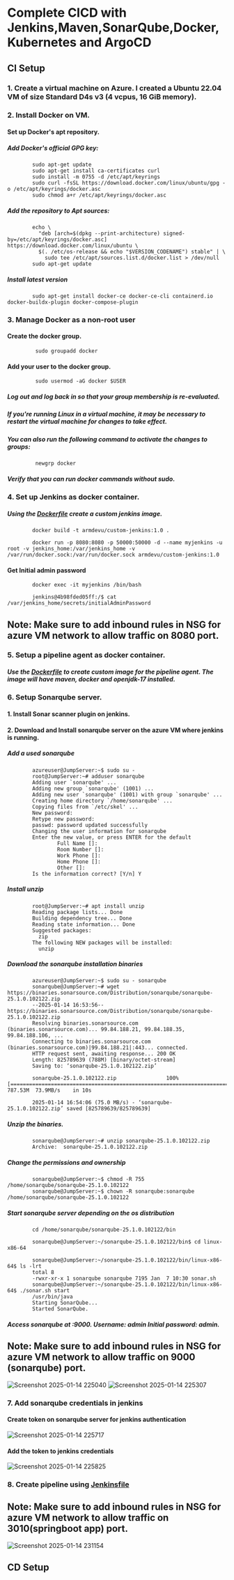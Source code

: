 # Complete CICD with Jenkins,Maven,SonarQube,Docker,Kubernetes and ArgoCD

## __CI Setup__

### 1. Create a virtual machine on Azure. I created a Ubuntu 22.04 VM of size Standard D4s v3 (4 vcpus, 16 GiB memory).

### 2. Install Docker on VM.

#### Set up Docker's apt repository.

##### Add Docker's official GPG key:
            sudo apt-get update
            sudo apt-get install ca-certificates curl
            sudo install -m 0755 -d /etc/apt/keyrings
            sudo curl -fsSL https://download.docker.com/linux/ubuntu/gpg -o /etc/apt/keyrings/docker.asc
            sudo chmod a+r /etc/apt/keyrings/docker.asc

##### Add the repository to Apt sources:
            echo \
              "deb [arch=$(dpkg --print-architecture) signed-by=/etc/apt/keyrings/docker.asc] https://download.docker.com/linux/ubuntu \
              $(. /etc/os-release && echo "$VERSION_CODENAME") stable" | \
                sudo tee /etc/apt/sources.list.d/docker.list > /dev/null
            sudo apt-get update

##### Install latest version

            sudo apt-get install docker-ce docker-ce-cli containerd.io docker-buildx-plugin docker-compose-plugin

### 3. Manage Docker as a non-root user

#### Create the docker group.

             sudo groupadd docker

#### Add your user to the docker group.

             sudo usermod -aG docker $USER

##### Log out and log back in so that your group membership is re-evaluated.

##### If you're running Linux in a virtual machine, it may be necessary to restart the virtual machine for changes to take effect.

##### You can also run the following command to activate the changes to groups:

             newgrp docker

##### Verify that you can run docker commands without sudo.

### 4. Set up Jenkins as docker container.

##### Using the [Dockerfile](https://github.com/anuja2015/CICDwithArgo/blob/master/jenkins/Dockerfile) create a custom jenkins image.

            docker build -t armdevu/custom-jenkins:1.0 .

            docker run -p 8080:8080 -p 50000:50000 -d --name myjenkins -u root -v jenkins_home:/var/jenkins_home -v /var/run/docker.sock:/var/run/docker.sock armdevu/custom-jenkins:1.0

#### Get Initial admin password

            docker exec -it myjenkins /bin/bash
            
            jenkins@4b98fded05ff:/$ cat /var/jenkins_home/secrets/initialAdminPassword

## Note: Make sure to add inbound rules in NSG for azure VM network to allow traffic on 8080 port.

### 5. Setup a pipeline agent as docker container.

##### Use the [Dockerfile](https://github.com/anuja2015/CICDwithArgo/blob/master/agent/Dockerfile) to create custom image for the pipeline agent. The image will have maven, docker and openjdk-17 installed.

### 6. Setup Sonarqube server.

#### 1. Install Sonar scanner plugin on jenkins.

#### 2. Download and Install sonarqube server on the azure VM where jenkins is running.

##### Add a used sonarqube

            azureuser@JumpServer:~$ sudo su -
            root@JumpServer:~# adduser sonarqube
            Adding user `sonarqube' ...
            Adding new group `sonarqube' (1001) ...
            Adding new user `sonarqube' (1001) with group `sonarqube' ...
            Creating home directory `/home/sonarqube' ...
            Copying files from `/etc/skel' ...
            New password:
            Retype new password:
            passwd: password updated successfully
            Changing the user information for sonarqube
            Enter the new value, or press ENTER for the default
                    Full Name []:
                    Room Number []:
                    Work Phone []:
                    Home Phone []:
                    Other []:
            Is the information correct? [Y/n] Y

##### Install unzip
            root@JumpServer:~# apt install unzip
            Reading package lists... Done
            Building dependency tree... Done
            Reading state information... Done
            Suggested packages:
              zip
            The following NEW packages will be installed:
              unzip
           
            
##### Download the sonarqube installation binaries

            azureuser@JumpServer:~$ sudo su - sonarqube
            sonarqube@JumpServer:~# wget https://binaries.sonarsource.com/Distribution/sonarqube/sonarqube-25.1.0.102122.zip
            --2025-01-14 16:53:56--  https://binaries.sonarsource.com/Distribution/sonarqube/sonarqube-25.1.0.102122.zip
            Resolving binaries.sonarsource.com (binaries.sonarsource.com)... 99.84.188.21, 99.84.188.35, 99.84.188.106, ...
            Connecting to binaries.sonarsource.com (binaries.sonarsource.com)|99.84.188.21|:443... connected.
            HTTP request sent, awaiting response... 200 OK
            Length: 825789639 (788M) [binary/octet-stream]
            Saving to: ‘sonarqube-25.1.0.102122.zip’

            sonarqube-25.1.0.102122.zip                100%[========================================================================================>] 787.53M  73.9MB/s    in 10s

            2025-01-14 16:54:06 (75.0 MB/s) - ‘sonarqube-25.1.0.102122.zip’ saved [825789639/825789639]


##### Unzip the binaries.

            sonarqube@JumpServer:~# unzip sonarqube-25.1.0.102122.zip
            Archive:  sonarqube-25.1.0.102122.zip

##### Change the permissions and ownership

            sonarqube@JumpServer:~$ chmod -R 755 /home/sonarqube/sonarqube-25.1.0.102122
            sonarqube@JumpServer:~$ chown -R sonarqube:sonarqube /home/sonarqube/sonarqube-25.1.0.102122

##### Start sonarqube server depending on the os distribution

            cd /home/sonarqube/sonarqube-25.1.0.102122/bin
            
            sonarqube@JumpServer:~/sonarqube-25.1.0.102122/bin$ cd linux-x86-64
            
            sonarqube@JumpServer:~/sonarqube-25.1.0.102122/bin/linux-x86-64$ ls -lrt
            total 8
            -rwxr-xr-x 1 sonarqube sonarqube 7195 Jan  7 10:30 sonar.sh
            sonarqube@JumpServer:~/sonarqube-25.1.0.102122/bin/linux-x86-64$ ./sonar.sh start
            /usr/bin/java
            Starting SonarQube...
            Started SonarQube.
            
##### Access sonarqube at <ipaddress-of-the-VM>:9000. Username: admin Initial password: admin.

## Note: Make sure to add inbound rules in NSG for azure VM network to allow traffic on  9000 (sonarqube) port.

![Screenshot 2025-01-14 225040](https://github.com/user-attachments/assets/e4fd78df-9e10-42e1-903e-bcfd8a7075e3)
![Screenshot 2025-01-14 225307](https://github.com/user-attachments/assets/241faf27-2651-49cd-a765-c9da6af32bab)

### 7. Add sonarqube credentials in jenkins

#### Create token on sonarqube server for jenkins authentication

![Screenshot 2025-01-14 225717](https://github.com/user-attachments/assets/a9ab7798-094b-4e15-8097-07c0331cfc40)

#### Add the token to jenkins credentials

![Screenshot 2025-01-14 225825](https://github.com/user-attachments/assets/a8d19bab-23a8-42cb-b20a-6df136f2ffef)

### 8. Create pipeline using [Jenkinsfile](https://github.com/anuja2015/CICDwithArgo/blob/master/sourcecode/Jenkinsfile)

## Note: Make sure to add inbound rules in NSG for azure VM network to allow traffic on 3010(springboot app)  port.

![Screenshot 2025-01-14 231154](https://github.com/user-attachments/assets/a3792491-d7a2-4dc4-8c34-41808626d59a)


## __CD Setup__








      
    
